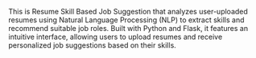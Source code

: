 This is Resume Skill Based Job Suggestion that analyzes user-uploaded resumes using Natural Language Processing (NLP) to extract skills and recommend suitable job roles. Built with Python and Flask, it features an intuitive interface, allowing users to upload resumes and receive personalized job suggestions based on their skills. 
